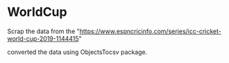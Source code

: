 # WorldCup
Scrap the data from the "https://www.espncricinfo.com/series/icc-cricket-world-cup-2019-1144415"


converted the data using ObjectsTocsv package. 

